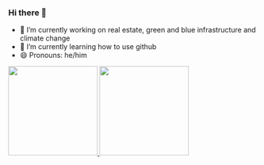 ### Hi there 👋

- 🔭 I’m currently working on real estate, green and blue infrastructure and climate change
- 🌱 I’m currently learning how to use github
- 😄 Pronouns: he/him

<div>
  <a href="https://beacons.ai/pedropatricio-econ">
  <img height="180em" src="https://github-readme-stats.vercel.app/api?username=pedropatricio-econ&show_icons=true&theme=dark&include_all_commits=true&count_private=true"/>
  <img height="180em" src="https://github-readme-stats.vercel.app/api/top-langs/?username=pedropatricio-econ&layout=compact&langs_count=16&theme=dark"/>
</div>

<!--
**pedropatricio-econ/pedropatricio-econ** is a ✨ _special_ ✨ repository because its `README.md` (this file) appears on your GitHub profile.

Here are some ideas to get you started:

- 🔭 I’m currently working on ...
- 🌱 I’m currently learning ...
- 👯 I’m looking to collaborate on ...
- 🤔 I’m looking for help with ...
- 💬 Ask me about ...
- 📫 How to reach me: ...

- ⚡ Fun fact: ...
-->
